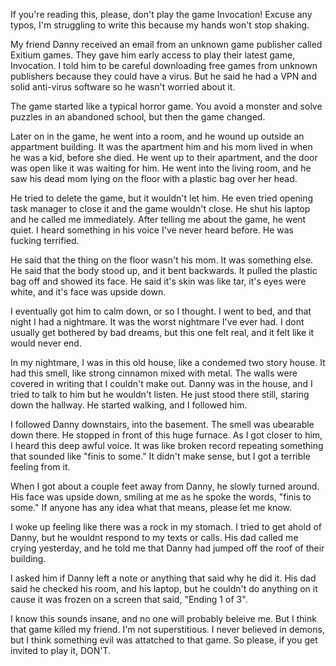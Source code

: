 If you're reading this, please, don't play the game Invocation!  Excuse any typos, I'm struggling to write this because my hands won't stop shaking. 

My friend Danny received an email from an unknown game publisher called Exitium games. They gave him early access to play their latest game, Invocation. I told him to be careful downloading free games from unknown publishers because they could have a virus. But he said he had a VPN and solid anti-virus software so he wasn't worried about it.

The game started like a typical horror game. You avoid a monster and solve puzzles in an abandoned school, but then the game changed. 

Later on in the game, he went into a room, and he wound up outside an appartment building. It was the apartment him and his mom lived in when he was a kid, before she died. He went up to their apartment, and the door was open like it was waiting for him. He went into the living room, and he saw his dead mom lying on the floor with a plastic bag over her head. 

He tried to delete the game, but it wouldn't let him. He even tried opening task manager to close it and the game wouldn't close. He shut his laptop and he called me immediately. After telling me about the game, he went quiet. I heard something in his voice I've never heard before. He was fucking terrified. 

He said that the thing on the floor wasn't his mom. It was something else. He said that the body stood up, and it bent backwards. It pulled the plastic bag off and showed its face. He said it's skin was like tar, it's eyes were white, and it's face was upside down.

I eventually got him to calm down, or so I thought. I went to bed, and that night I had a nightmare. It was the worst nightmare I've ever had. I dont usually get bothered by bad dreams, but this one felt real, and it felt like it would never end. 

In my nightmare, I was in this old house, like a condemed two story house. It had this smell, like strong cinnamon mixed with metal. The walls were covered in writing that I couldn't make out. Danny was in the house, and I tried to talk to him but he wouldn't listen. He just stood there still, staring down the hallway. He started walking, and I followed him.  

I followed Danny downstairs, into the basement. The smell was ubearable down there. He stopped in front of this huge furnace. As I got closer to him, I heard this deep awful voice. It was like broken record repeating something that sounded like "finis to some." It didn't make sense, but I got a terrible feeling from it. 

When I got about a couple feet away from Danny, he slowly turned around. His face was upside down, smiling at me as he spoke the words, "finis to some." If anyone has any idea what that means, please let me know.

I woke up feeling like there was a rock in my stomach. I tried to get ahold of Danny, but he wouldnt respond to my texts or calls. His dad called me crying yesterday, and he told me that Danny had jumped off the roof of their building.

 I asked him if Danny left a note or anything that said why he did it. His dad said he checked his room, and his laptop, but he couldn't do anything on it cause it was frozen on a screen that said, "Ending 1 of 3". 

I know this sounds insane, and no one will probably beleive me. But I think that game killed my friend. I'm not superstitious. I never believed in demons, but I think something evil was attatched to that game. So please, if you get invited to play it, DON'T.